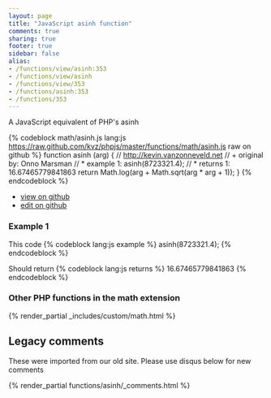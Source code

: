 ```yaml
---
layout: page
title: "JavaScript asinh function"
comments: true
sharing: true
footer: true
sidebar: false
alias:
- /functions/view/asinh:353
- /functions/view/asinh
- /functions/view/353
- /functions/asinh:353
- /functions/353
---
```

<!-- Generated by Rakefile:build -->
A JavaScript equivalent of PHP's asinh

{% codeblock math/asinh.js lang:js https://raw.github.com/kvz/phpjs/master/functions/math/asinh.js raw on github %}
function asinh (arg) {
  // http://kevin.vanzonneveld.net
  // +   original by: Onno Marsman
  // *     example 1: asinh(8723321.4);
  // *     returns 1: 16.67465779841863
  return Math.log(arg + Math.sqrt(arg * arg + 1));
}
{% endcodeblock %}

 - [view on github](https://github.com/kvz/phpjs/blob/master/functions/math/asinh.js)
 - [edit on github](https://github.com/kvz/phpjs/edit/master/functions/math/asinh.js)

### Example 1
This code
{% codeblock lang:js example %}
asinh(8723321.4);
{% endcodeblock %}

Should return
{% codeblock lang:js returns %}
16.67465779841863
{% endcodeblock %}


### Other PHP functions in the math extension
{% render_partial _includes/custom/math.html %}
## Legacy comments
These were imported from our old site. Please use disqus below for new comments
<div style="overflow-y: scroll; max-height: 500px;">
{% render_partial functions/asinh/_comments.html %}
</div>
